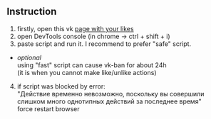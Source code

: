 ## Instruction  
1. firstly, open this vk [page with your likes](http://vk.com/feed?section=likes)
2. open DevTools console (in chrome -> ctrl + shift + i)
3. paste script and run it. I recommend to prefer "safe" script.
  * *optional*  
using "fast" script can cause vk-ban for about 24h  
(it is when you cannot make like/unlike actions)
4. if script was blocked by error:  
"Действие временно невозможно, поскольку вы совершили слишком много однотипных действий за последнее время"  
force restart browser
